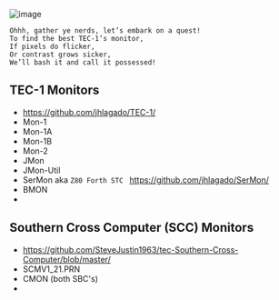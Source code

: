 ![image](https://github.com/user-attachments/assets/616c6158-64ea-4da9-b4a1-5c3974e01ffa)



```
Ohhh, gather ye nerds, let’s embark on a quest!
To find the best TEC-1’s monitor, 
If pixels do flicker,
Or contrast grows sicker,
We’ll bash it and call it possessed!
```

## TEC-1 Monitors 
- https://github.com/jhlagado/TEC-1/
- Mon-1
- Mon-1A
- Mon-1B
- Mon-2
- JMon
- JMon-Util
- SerMon aka `Z80 Forth STC `  https://github.com/jhlagado/SerMon/
- BMON
-  

## Southern Cross Computer (SCC) Monitors 
- https://github.com/SteveJustin1963/tec-Southern-Cross-Computer/blob/master/
- SCMV1_21.PRN
- CMON (both SBC's)
- 


 

